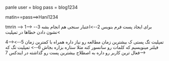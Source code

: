 panle 
user = blog
pass =  blog1234

matin==pass==>Hani1234
<!-- ===================== -->
<!-- parcice -->
tmrin --> 
1--> برای ایجاد پست فرم بنویس 
2-->اعتبار سنجی هم انجام بشه 
3-->نشون دادن خطاها در تمپلیت

4-->تمپلیت تگ پستی ک بیشترین زمان مطالعه رو نیاز داره همراه با کمترین زمان 
5--> فیلتر مینویسیم که کلمات رو سانسور کنه مثلا ستاره بزاره بجاش 
6--> تمپلیت تگ که فعال ترین کاربر رو داره به اصطلاح بیشترین پست رو گذاشته در ایندکس
7-->

<!-- ================================ -->
